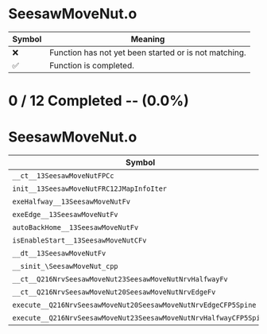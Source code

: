# SeesawMoveNut.o
| Symbol | Meaning 
| ------------- | ------------- 
| :x: | Function has not yet been started or is not matching. 
| :white_check_mark: | Function is completed. 


# 0 / 12 Completed -- (0.0%)
# SeesawMoveNut.o
| Symbol | Decompiled? |
| ------------- | ------------- |
| `__ct__13SeesawMoveNutFPCc` | :x: |
| `init__13SeesawMoveNutFRC12JMapInfoIter` | :x: |
| `exeHalfway__13SeesawMoveNutFv` | :x: |
| `exeEdge__13SeesawMoveNutFv` | :x: |
| `autoBackHome__13SeesawMoveNutFv` | :x: |
| `isEnableStart__13SeesawMoveNutCFv` | :x: |
| `__dt__13SeesawMoveNutFv` | :x: |
| `__sinit_\SeesawMoveNut_cpp` | :x: |
| `__ct__Q216NrvSeesawMoveNut23SeesawMoveNutNrvHalfwayFv` | :x: |
| `__ct__Q216NrvSeesawMoveNut20SeesawMoveNutNrvEdgeFv` | :x: |
| `execute__Q216NrvSeesawMoveNut20SeesawMoveNutNrvEdgeCFP5Spine` | :x: |
| `execute__Q216NrvSeesawMoveNut23SeesawMoveNutNrvHalfwayCFP5Spine` | :x: |
